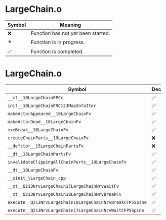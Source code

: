 # LargeChain.o
| Symbol | Meaning 
| ------------- | ------------- 
| :x: | Function has not yet been started. 
| :eight_pointed_black_star: | Function is in progress. 
| :white_check_mark: | Function is completed. 


# LargeChain.o
| Symbol | Decompiled? |
| ------------- | ------------- |
| `__ct__10LargeChainFPCc` | :white_check_mark: |
| `init__10LargeChainFRC12JMapInfoIter` | :white_check_mark: |
| `makeActorAppeared__10LargeChainFv` | :white_check_mark: |
| `makeActorDead__10LargeChainFv` | :white_check_mark: |
| `exeBreak__10LargeChainFv` | :white_check_mark: |
| `createChainParts__10LargeChainFv` | :x: |
| `__defctor__15LargeChainPartsFv` | :x: |
| `__dt__15LargeChainPartsFv` | :white_check_mark: |
| `invalidateClippingAllChainParts__10LargeChainFv` | :white_check_mark: |
| `__dt__10LargeChainFv` | :white_check_mark: |
| `__sinit_\LargeChain_cpp` | :white_check_mark: |
| `__ct__Q213NrvLargeChain17LargeChainNrvWaitFv` | :white_check_mark: |
| `__ct__Q213NrvLargeChain18LargeChainNrvBreakFv` | :white_check_mark: |
| `execute__Q213NrvLargeChain18LargeChainNrvBreakCFP5Spine` | :white_check_mark: |
| `execute__Q213NrvLargeChain17LargeChainNrvWaitCFP5Spine` | :white_check_mark: |
